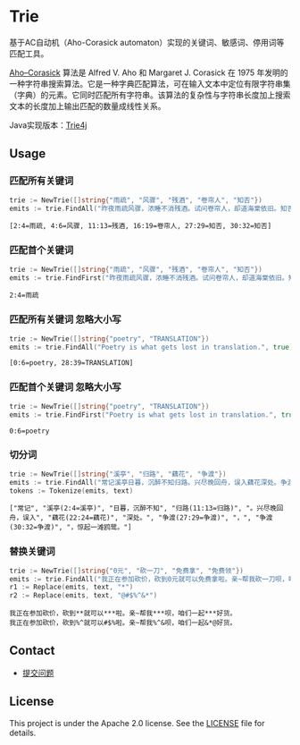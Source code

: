 # Trie

基于AC自动机（Aho-Corasick automaton）实现的关键词、敏感词、停用词等匹配工具。

[Aho–Corasick](http://cr.yp.to/bib/1975/aho.pdf) 算法是 Alfred V. Aho 和 Margaret J. Corasick 在 1975 年发明的一种字符串搜索算法。它是一种字典匹配算法，可在输入文本中定位有限字符串集（字典）的元素。它同时匹配所有字符串。该算法的复杂性与字符串长度加上搜索文本的长度加上输出匹配的数量成线性关系。

Java实现版本：[Trie4j](https://github.com/yihleego/trie4j)

## Usage

### 匹配所有关键词

```go
trie := NewTrie([]string{"雨疏", "风骤", "残酒", "卷帘人", "知否"})
emits := trie.FindAll("昨夜雨疏风骤，浓睡不消残酒。试问卷帘人，却道海棠依旧。知否，知否？应是绿肥红瘦。", false)
```

```text
[2:4=雨疏, 4:6=风骤, 11:13=残酒, 16:19=卷帘人, 27:29=知否, 30:32=知否]
```

### 匹配首个关键词

```go
trie := NewTrie([]string{"雨疏", "风骤", "残酒", "卷帘人", "知否"})
emits := trie.FindFirst("昨夜雨疏风骤，浓睡不消残酒。试问卷帘人，却道海棠依旧。知否，知否？应是绿肥红瘦。", false)
```

```text
2:4=雨疏
```

### 匹配所有关键词 忽略大小写

```go
trie := NewTrie([]string{"poetry", "TRANSLATION"})
emits := trie.FindAll("Poetry is what gets lost in translation.", true)
```

```text
[0:6=poetry, 28:39=TRANSLATION]
```

### 匹配首个关键词 忽略大小写

```go
trie := NewTrie([]string{"poetry", "TRANSLATION"})
emits := trie.FindFirst("Poetry is what gets lost in translation.", true)
```

```text
0:6=poetry
```

### 切分词

```go
trie := NewTrie([]string{"溪亭", "归路", "藕花", "争渡"})
emits := trie.FindAll("常记溪亭日暮，沉醉不知归路。兴尽晚回舟，误入藕花深处。争渡，争渡，惊起一滩鸥鹭。", false)
tokens := Tokenize(emits, text)
```

```text
["常记", "溪亭(2:4=溪亭)", "日暮，沉醉不知", "归路(11:13=归路)", "。兴尽晚回舟，误入", "藕花(22:24=藕花)", "深处。", "争渡(27:29=争渡)", "，", "争渡(30:32=争渡)", "，惊起一滩鸥鹭。"]
```

### 替换关键词

```go
trie := NewTrie([]string{"0元", "砍一刀", "免费拿", "免费领"})
emits := trie.FindAll("我正在参加砍价，砍到0元就可以免费拿啦。亲~帮我砍一刀呗，咱们一起免费领好货。", false)
r1 := Replace(emits, text, "*")
r2 := Replace(emits, text, "@#$%^&*")
```

```text
我正在参加砍价，砍到**就可以***啦。亲~帮我***呗，咱们一起***好货。
我正在参加砍价，砍到%^就可以#$%啦。亲~帮我%^&呗，咱们一起&*@好货。
```

## Contact

- [提交问题](https://github.com/yihleego/trie/issues)

## License

This project is under the Apache 2.0 license. See the [LICENSE](LICENSE) file for details.
